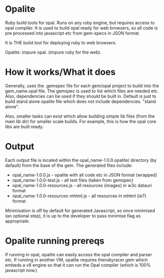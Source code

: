 Opalite
=======

Ruby build tools for opal. Runs on any ruby engine, but requires access to opal
compiler. It is used to build opal ready for web browsers, so all code is pre
processed into javascript etc from gem-specs in JSON format. 

It is THE build tool for deploying ruby to web browsers.

Opalite: impure opal. (impure ruby for the web).

How it works/What it does
=========================

Generally, uses the .gemspec file for each gem/opal project to build into the
gem_name.opal file. 
The gemspec is used to list which files are needed etc. Also, dependencies can
be used if they should be built in. Default is just to build stand alone opalite
file which does not include dependencies. "stand alone".

Also, smaller tasks can exist which allow building simple lib files (from the
main lib dir) for smaller scale builds. For example, this is how the opal core
libs are built ready.

Output
======

Each output file is located within the opal_name-1.0.0.opalite/ directory (by default) from the base of the gem. The generated files include:

* opal_name-1.0.0.js - opalite with all code etc in JSON format (wrapped)
* opal_name-1.0.0-test.js - all test files (taken from gemspec)
* opal_name-1.0.0-resources.js - all resources (images) in w3c datauri format
* opal_name-1.0.0-resources-mhtml.js - all resources in mhtml (ie7) format

Minimisation is off by default for generated Javascript, so once minimised (an 
optional step), it is up to the developer to pass minimise flag as appropriate.

Opalite running prereqs
=======================

If running in opal, opalite can easily access the opal compiler and parser etc.
If running in another VM, opalite requires therubyracer gem which embeds a v8
engine so that it can run the Opal compiler (which is 100% javascript now.)
